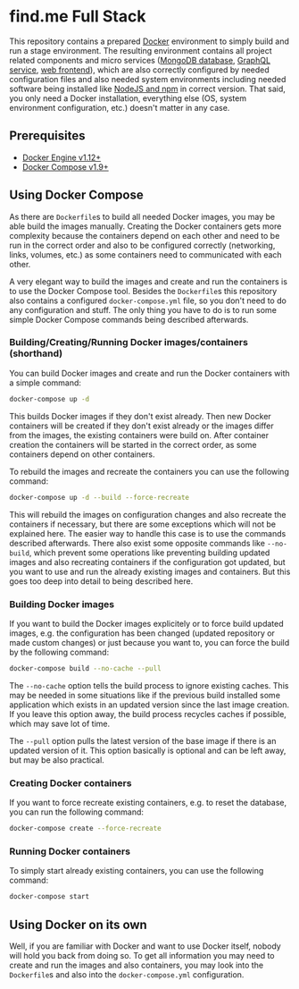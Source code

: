 # find.me Full Stack

This repository contains a prepared
[Docker](https://docker.com)
environment to simply build and run a stage environment.
The resulting environment contains all project related components and micro
services
([MongoDB database](https://github.com/kswe-2016-17/graphql-findme-mongodb),
[GraphQL service](https://github.com/kswe-2016-17/graphql-findme-graphql-service),
[web frontend](https://github.com/kswe-2016-17/graphql-findme-webapp)),
which are also correctly configured by needed configuration files and also
needed system environments including needed software being installed like
[NodeJS and npm](https://nodejs.org)
in correct version.
That said,
you only need a Docker installation,
everything else
(OS, system environment configuration, etc.)
doesn't matter in any case.

## Prerequisites

- [Docker Engine v1.12+](https://docs.docker.com/engine/installation/)
- [Docker Compose v1.9+](https://docs.docker.com/compose/install/)

## Using Docker Compose

As there are `Dockerfile`s to build all needed Docker images,
you may be able build the images manually.
Creating the Docker containers gets more complexity because the containers
depend on each other and need to be run in the correct order and also to be
configured correctly
(networking, links, volumes, etc.)
as some containers need to communicated with each other.

A very elegant way to build the images and create and run the containers is
to use the Docker Compose tool.
Besides the `Dockerfile`s this repository also contains a configured
`docker-compose.yml` file,
so you don't need to do any configuration and stuff.
The only thing you have to do is to run some simple Docker Compose commands
being described afterwards.

### Building/Creating/Running Docker images/containers (shorthand)

You can build Docker images and create and run the Docker containers with a
simple command:

```bash
docker-compose up -d
```

This builds Docker images if they don't exist already.
Then new Docker containers will be created if they don't exist already or the
images differ from the images,
the existing containers were build on.
After container creation the containers will be started in the correct order,
as some containers depend on other containers.

To rebuild the images and recreate the containers you can use the following
command:

```bash
docker-compose up -d --build --force-recreate
```

This will rebuild the images on configuration changes and also recreate the
containers if necessary,
but there are some exceptions which will not be explained here.
The easier way to handle this case is to use the commands described afterwards.
There also exist some opposite commands like `--no-build`,
which prevent some operations like preventing building updated images and also
recreating containers if the configuration got updated,
but you want to use and run the already existing images and containers.
But this goes too deep into detail to being described here.

### Building Docker images

If you want to build the Docker images explicitely or to force build updated
images,
e.g. the configuration has been changed
(updated repository or made custom changes)
or just because you want to,
you can force the build by the following command:

```bash
docker-compose build --no-cache --pull
```

The `--no-cache` option tells the build process to ignore existing caches.
This may be needed in some situations like if the previous build installed some
application which exists in an updated version since the last image creation.
If you leave this option away,
the build process recycles caches if possible,
which may save lot of time.

The `--pull` option pulls the latest version of the base image if there is an
updated version of it.
This option basically is optional and can be left away,
but may be also practical.

### Creating Docker containers

If you want to force recreate existing containers,
e.g. to reset the database,
you can run the following command:

```bash
docker-compose create --force-recreate
```

### Running Docker containers

To simply start already existing containers,
you can use the following command:

```bash
docker-compose start
```

## Using Docker on its own

Well,
if you are familiar with Docker and want to use Docker itself,
nobody will hold you back from doing so.
To get all information you may need to create and run the images and also
containers,
you may look into the `Dockerfile`s and also into the `docker-compose.yml`
configuration.
